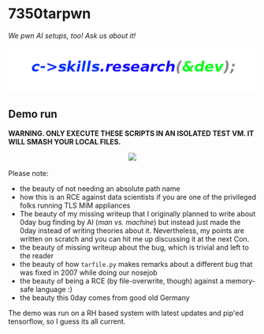 7350tarpwn
==========

*We pwn AI setups, too! Ask us about it!*
<p align="center">
<a href="https://github.com/c-skills/welcome">
<img src="https://github.com/c-skills/welcome/blob/master/logo.jpg"/>
</a>
</p>


Demo run
--------

**WARNING. ONLY EXECUTE THESE SCRIPTS IN AN ISOLATED TEST VM. IT WILL SMASH YOUR LOCAL FILES.**

<p align="center">
<img src="https://github.com/stealth/tensor-pwn/blob/master/tarpwn/tarpwn.jpg"/>
</a>
</p>


Please note:

* the beauty of not needing an absolute path name
* how this is an RCE against data scientists if you are one of the privileged folks running TLS MiM appliances
* The beauty of my missing writeup that I originally planned to write about 0day bug finding by AI
  (*man vs. machine*) but instead just made the 0day instead of writing theories about it. Nevertheless,
  my points are written on scratch and you can hit me up discussing it at the next Con.
* the beauty of missing writeup about the bug, which is trivial and left to the reader
* the beauty of how `tarfile.py` makes remarks about a different bug that was fixed in 2007 while doing our nosejob
* the beauty of being a RCE (by file-overwrite, though) against a memory-safe language :)
* the beauty this 0day comes from good old Germany

The demo was run on a RH based system with latest updates and pip'ed tensorflow, so I guess its all current.

